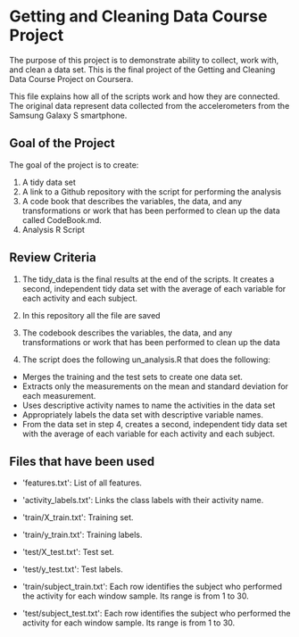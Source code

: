 # Getting and Cleaning Data Course Project
The purpose of this project is to demonstrate ability to collect, work with, and clean a data set.
This is the final project of the Getting and Cleaning Data Course Project on Coursera.

This file explains how all of the scripts work and how they are connected.
The original data represent data collected from the accelerometers from the Samsung Galaxy S smartphone.

## Goal of the Project
The goal of the project is to create:
1. A tidy data set 
2. A link to a Github repository with the script for performing the analysis 
3. A code book that describes the variables, the data, and any transformations or work that has been performed to clean up the data called CodeBook.md.
4. Analysis R Script

## Review Criteria
1. The tidy_data is the final results at the end of the scripts. It creates a second, independent tidy data set with the average of each variable for each activity and each subject.

2. In this repository all the file are saved

3. The codebook describes the variables, the data, and any transformations or work that has been performed to clean up the data

4. The script does the following
un_analysis.R that does the following:

- Merges the training and the test sets to create one data set.
- Extracts only the measurements on the mean and standard deviation for each measurement.
- Uses descriptive activity names to name the activities in the data set
- Appropriately labels the data set with descriptive variable names.
- From the data set in step 4, creates a second, independent tidy data set with the average of each variable for each activity and each subject.

## Files that have been used
- 'features.txt': List of all features.

- 'activity_labels.txt': Links the class labels with their activity name.

- 'train/X_train.txt': Training set.

- 'train/y_train.txt': Training labels.

- 'test/X_test.txt': Test set.

- 'test/y_test.txt': Test labels.

- 'train/subject_train.txt': Each row identifies the subject who performed the activity for each window sample. Its range is from 1 to 30. 

- 'test/subject_test.txt': Each row identifies the subject who performed the activity for each window sample. Its range is from 1 to 30. 

